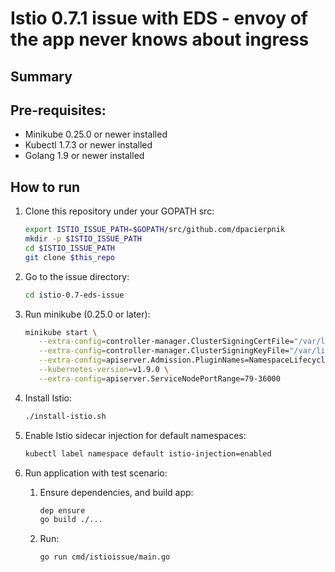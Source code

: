 # Istio 0.7.1 issue with EDS - envoy of the app never knows about ingress

## Summary

## Pre-requisites:

- Minikube 0.25.0 or newer installed
- Kubectl 1.7.3 or newer installed
- Golang 1.9 or newer installed

## How to run

1. Clone this repository under your GOPATH src:

   ```bash
   export ISTIO_ISSUE_PATH=$GOPATH/src/github.com/dpacierpnik
   mkdir -p $ISTIO_ISSUE_PATH
   cd $ISTIO_ISSUE_PATH
   git clone $this_repo
   ```

1. Go to the issue directory:

   ```bash
   cd istio-0.7-eds-issue
   ```

1. Run minikube (0.25.0 or later):

   ```bash
   minikube start \
	  --extra-config=controller-manager.ClusterSigningCertFile="/var/lib/localkube/certs/ca.crt" \
	  --extra-config=controller-manager.ClusterSigningKeyFile="/var/lib/localkube/certs/ca.key" \
	  --extra-config=apiserver.Admission.PluginNames=NamespaceLifecycle,LimitRanger,ServiceAccount,PersistentVolumeLabel,DefaultStorageClass,DefaultTolerationSeconds,MutatingAdmissionWebhook,ValidatingAdmissionWebhook,ResourceQuota \
	  --kubernetes-version=v1.9.0 \
      --extra-config=apiserver.ServiceNodePortRange=79-36000
   ```

1. Install Istio:

   ```bash
   ./install-istio.sh
   ```
      
1. Enable Istio sidecar injection for default namespaces:

   ```bash
   kubectl label namespace default istio-injection=enabled
   ```
      
1. Run application with test scenario:

   1. Ensure dependencies, and build app:

      ```bash
      dep ensure
      go build ./...
      ```
      
   1. Run:
   
      ```bash
      go run cmd/istioissue/main.go
      ```